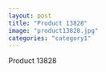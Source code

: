 ```yaml
---
layout: post
title: "Product 13828"
image: "product13828.jpg"
categories: "category1"
---
```

Product 13828
